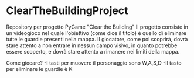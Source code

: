 # ClearTheBuildingProject
Repository per progetto PyGame "Clear the Building"
Il progetto consiste in un videogioco nel quale l'obiettivo (come dice il titolo) è quello di eliminare
tutte le guardie presenti nella mappa. 
Il giocatore, come poi scoprirà, dovrà stare attento a non entrare in nessun campo visivo, in quanto potrebbe 
essere scoperto, e dovrà stare attento a rimanere nei limiti della mappa.

Come giocare?
-I tasti per muovere il personaggio sono W,A,S,D
-Il tasto per eliminare le guardie è K